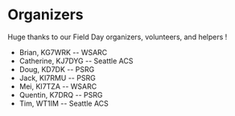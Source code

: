# Organizers

Huge thanks to our Field Day organizers, volunteers, and helpers !

- Brian, KG7WRK -- WSARC
- Catherine, KJ7DYG -- Seattle ACS
- Doug, KD7DK -- PSRG
- Jack, KI7RMU -- PSRG
- Mei, KI7TZA -- WSARC
- Quentin, K7DRQ -- PSRG
- Tim, WT1IM -- Seattle ACS
